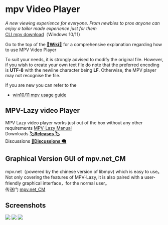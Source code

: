 # mpv Video Player

_A new viewing experience for everyone. From newbies to pros anyone can enjoy a tailor made experience just for them_  
[CLI mpv download](https://github.com/mpv-player/mpv)（Windows 10/11）

Go to the top of the [**📖Wiki📖**](../../wiki) for a comprehensive explanation regarding how to use MPV Video Player

To suit your needs, it is strongly advised to modify the original file. However, if you wish to create your own text file do note that the preferred encoding is **UTF-8**
with the newline character being **LF**. Otherwise, the MPV player may not recognise the file.

If you are new you can refer to the
- [win10/11 mpv usage guide](https://hooke007.github.io/unofficial/mpv_start.html)  

## MPV-Lazy video Player

MPV Lazy video player works just out of the box without any other requirements [MPV-Lazy Manual](https://hooke007.github.io/mpv-lazy/mpv_lazy_d00.html)  
Downloads [**🏷Releases 🏷**](../../releases)  
Discussions [**💬Discussions 🗨️**](../../discussions)

## Graphical Version GUI of mpv.net_CM

mpv.net（powered by the chinese version of libmpv) which is easy to use。Not only covering the features of MPV-Lazy, it is also paired with a user-friendly
graphical interface，for the normal user。  
传送门 [mpv.net_CM](https://github.com/hooke007/mpv.net_CM)

## Screenshots

![](https://github.com/hooke007/mpv-lazy/blob/main/Temp/IMG/index-新界面与上下文菜单.webp)
![](https://github.com/hooke007/mpv-lazy/blob/main/Temp/IMG/index-界面对比.jpg)
![](https://github.com/hooke007/mpv-lazy/blob/main/Temp/IMG/index-高级播放列表.png)
